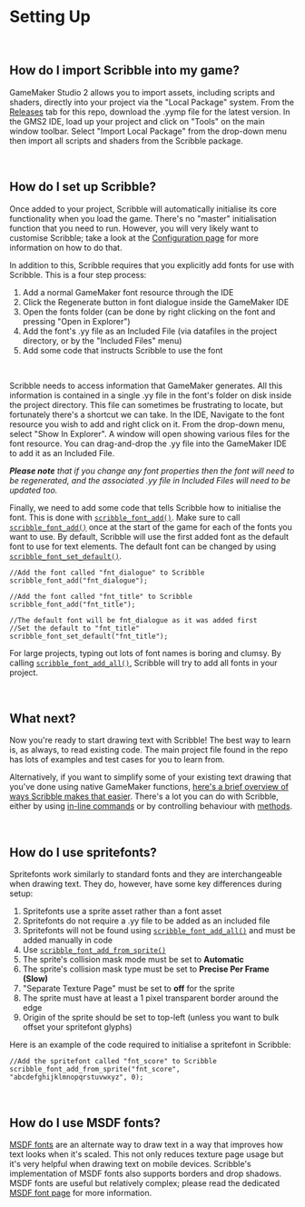 # Setting Up

&nbsp;

## How do I import Scribble into my game?

GameMaker Studio 2 allows you to import assets, including scripts and shaders, directly into your project via the "Local Package" system. From the [Releases](https://github.com/JujuAdams/scribble/releases) tab for this repo, download the .yymp file for the latest version. In the GMS2 IDE, load up your project and click on "Tools" on the main window toolbar. Select "Import Local Package" from the drop-down menu then import all scripts and shaders from the Scribble package.

&nbsp;

## How do I set up Scribble?

Once added to your project, Scribble will automatically initialise its core functionality when you load the game. There's no "master" initialisation function that you need to run. However, you will very likely want to customise Scribble; take a look at the [Configuration page](configuration) for more information on how to do that.

In addition to this, Scribble requires that you explicitly add fonts for use with Scribble. This is a four step process:

1. Add a normal GameMaker font resource through the IDE
2. Click the Regenerate button in font dialogue inside the GameMaker IDE
3. Open the fonts folder (can be done by right clicking on the font and pressing "Open in Explorer")
4. Add the font's .yy file as an Included File (via datafiles in the project directory, or by the "Included Files" menu)
5. Add some code that instructs Scribble to use the font

&nbsp;

Scribble needs to access information that GameMaker generates. All this information is contained in a single .yy file in the font's folder on disk inside the project directory. This file can sometimes be frustrating to locate, but fortunately there's a shortcut we can take. In the IDE, Navigate to the font resource you wish to add and right click on it. From the drop-down menu, select "Show In Explorer". A window will open showing various files for the font resource. You can drag-and-drop the .yy file into the GameMaker IDE to add it as an Included File.

_**Please note** that if you change any font properties then the font will need to be regenerated, and the associated .yy file in Included Files will need to be updated too._

Finally, we need to add some code that tells Scribble how to initialise the font. This is done with [`scribble_font_add()`](font-setup?id=scribble_font_addfontname-yypath-texture). Make sure to call [`scribble_font_add()`](font-setup?id=scribble_font_addfontname-yypath-texture) once at the start of the game for each of the fonts you want to use. By default, Scribble will use the first added font as the default font to use for text elements. The default font can be changed by using [`scribble_font_set_default()`](font-setup?id=scribble_font_set_defaultfontname).

```gml
//Add the font called "fnt_dialogue" to Scribble
scribble_font_add("fnt_dialogue");

//Add the font called "fnt_title" to Scribble
scribble_font_add("fnt_title");

//The default font will be fnt_dialogue as it was added first
//Set the default to "fnt_title"
scribble_font_set_default("fnt_title");
```

For large projects, typing out lots of font names is boring and clumsy. By calling [`scribble_font_add_all()`](font-setup?id=scribble_font_add_all), Scribble will try to add all fonts in your project.

&nbsp;

## What next?

Now you're ready to start drawing text with Scribble! The best way to learn is, as always, to read existing code. The main project file found in the repo has lots of examples and test cases for you to learn from.

Alternatively, if you want to simplify some of your existing text drawing that you've done using native GameMaker functions, [here's a brief overview of ways Scribble makes that easier](coming-from-native-gm). There's a lot you can do with Scribble, either by using [in-line commands](Text-Formatting) or by controlling behaviour with [methods](scribble-methods).

&nbsp;

## How do I use spritefonts?

Spritefonts work similarly to standard fonts and they are interchangeable when drawing text. They do, however, have some key differences during setup:

1) Spritefonts use a sprite asset rather than a font asset
2) Spritefonts do not require a .yy file to be added as an included file
3) Spritefonts will not be found using [`scribble_font_add_all()`](font-setup?id=scribble_font_add_all) and must be added manually in code
4) Use [`scribble_font_add_from_sprite()`](font-setup?id=scribble_font_add_from_spritefontname-mapstring-separation-spacewidth-proportional)
5) The sprite's collision mask mode must be set to **Automatic**
6) The sprite's collision mask type must be set to **Precise Per Frame (Slow)**
7) "Separate Texture Page" must be set to **off** for the sprite
8) The sprite must have at least a 1 pixel transparent border around the edge
9) Origin of the sprite should be set to top-left (unless you want to bulk offset your spritefont glyphs)

Here is an example of the code required to initialise a spritefont in Scribble:

```gml
//Add the spritefont called "fnt_score" to Scribble
scribble_font_add_from_sprite("fnt_score", "abcdefghijklmnopqrstuvwxyz", 0);
```

&nbsp;

## How do I use MSDF fonts?

[MSDF fonts](msdf-fonts) are an alternate way to draw text in a way that improves how text looks when it's scaled. This not only reduces texture page usage but it's very helpful when drawing text on mobile devices. Scribble's implementation of MSDF fonts also supports borders and drop shadows. MSDF fonts are useful but relatively complex; please read the dedicated [MSDF font page](msdf-fonts) for more information.